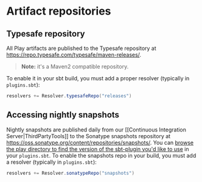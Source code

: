 <!--- Copyright (C) 2009-2017 Lightbend Inc. <https://www.lightbend.com> -->
# Artifact repositories

## Typesafe repository

All Play artifacts are published to the Typesafe repository at <https://repo.typesafe.com/typesafe/maven-releases/>.

> **Note:** it's a Maven2 compatible repository.

To enable it in your sbt build, you must add a proper resolver (typically in `plugins.sbt`):

```scala
resolvers += Resolver.typesafeRepo("releases")
```

## Accessing nightly snapshots

Nightly snapshots are published daily from our [[Continuous Integration Server|ThirdPartyTools]] to the Sonatype snapshots repository at <https://oss.sonatype.org/content/repositories/snapshots/>. You can [browse the play directory to find the version of the sbt-plugin you'd like to use](https://oss.sonatype.org/content/repositories/snapshots/com/typesafe/play/sbt-plugin_2.10_0.13/) in your `plugins.sbt`. To enable the snapshots repo in your build, you must add a resolver (typically in `plugins.sbt`):

```scala
resolvers += Resolver.sonatypeRepo("snapshots")
```
